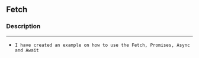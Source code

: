 <!-- HEADINGS -->

## Fetch

### Description
---
- `I have created an example on how to use the Fetch, Promises, Async and Await`
